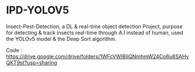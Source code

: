 # IPD-YOLOV5
Insect-Pest-Detection, a DL &amp; real-time object detection Project, purpose for detecting &amp; track insects real-time through A.I instead of human, used the YOLOv5 model &amp; the Deep Sort algorithm.

Code : https://drive.google.com/drive/folders/1WFcVWIBIiQNmhmW24Co6u6SAHyQKT9st?usp=sharing
